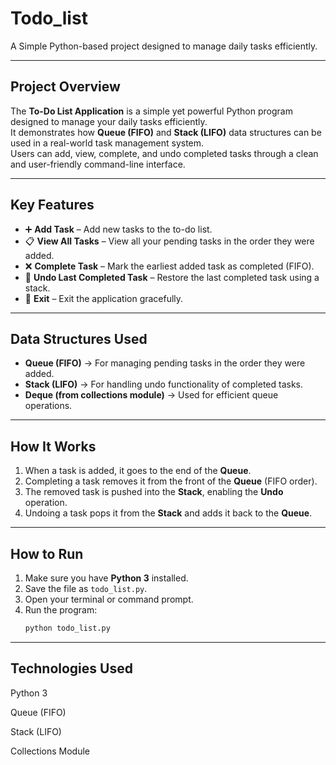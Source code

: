 # Todo_list
A Simple Python-based project designed to manage daily tasks efficiently.

---

## Project Overview
The **To-Do List Application** is a simple yet powerful Python program designed to manage your daily tasks efficiently.  
It demonstrates how **Queue (FIFO)** and **Stack (LIFO)** data structures can be used in a real-world task management system.  
Users can add, view, complete, and undo completed tasks through a clean and user-friendly command-line interface.

---

## Key Features
- ➕ **Add Task** – Add new tasks to the to-do list.  
- 📋 **View All Tasks** – View all your pending tasks in the order they were added.  
- ❌ **Complete Task** – Mark the earliest added task as completed (FIFO).  
- 🔄 **Undo Last Completed Task** – Restore the last completed task using a stack.  
- 🚪 **Exit** – Exit the application gracefully.

---

## Data Structures Used
- **Queue (FIFO)** → For managing pending tasks in the order they were added.  
- **Stack (LIFO)** → For handling undo functionality of completed tasks.  
- **Deque (from collections module)** → Used for efficient queue operations.  

---

## How It Works
1. When a task is added, it goes to the end of the **Queue**.  
2. Completing a task removes it from the front of the **Queue** (FIFO order).  
3. The removed task is pushed into the **Stack**, enabling the **Undo** operation.  
4. Undoing a task pops it from the **Stack** and adds it back to the **Queue**.

---

## How to Run
1. Make sure you have **Python 3** installed.  
2. Save the file as `todo_list.py`.  
3. Open your terminal or command prompt.  
4. Run the program:
   ```bash
   python todo_list.py

---

## Technologies Used

Python 3

Queue (FIFO)

Stack (LIFO)

Collections Module
